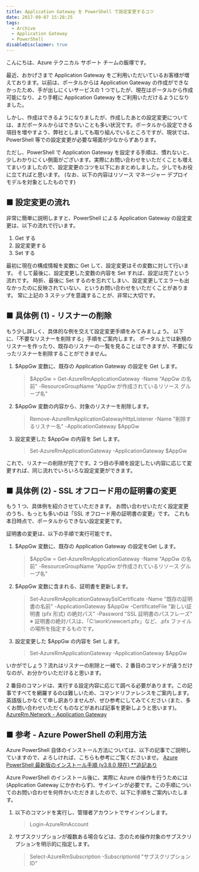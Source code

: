 ```yaml
---
title: Application Gateway を PowerShell で設定変更するコツ
date: 2017-09-07 15:28:25
tags:
  - Archive
  - Application Gateway
  - PowerShell
disableDisclaimer: true
---
```


こんにちは、Azure テクニカル サポート チームの飯塚です。

最近、おかげさまで Application Gateway をご利用いただいているお客様が増えております。以前は、ポータルからは Application Gateway の作成ができなかったため、手が出しにくいサービスの 1 つでしたが、現在はポータルから作成可能になり、より手軽に Application Gateway をご利用いただけるようになりました。

しかし、作成はできるようになりましたが、作成したあとの設定変更については、まだポータルからはできないことも多い状況です。ポータルから設定できる項目を増やすよう、弊社としましても取り組んでいるところですが、現状では、PowerShell 等での設定変更が必要な場面が少なからずあります。

ただし、PowerShell で Application Gateway を設定する手順は、慣れないと、少しわかりにくい側面がございます。実際にお問い合わせをいただくことも増えてまいりましたので、設定変更のコツを以下におまとめしました。少しでもお役に立てればと思います。
(なお、以下の内容はリソース マネージャー デプロイ モデルを対象としたものです)

## ■ 設定変更の流れ
非常に簡単に説明しますと、PowerShell による Application Gateway の設定変更は、以下の流れで行います。

1. Get する
1. 設定変更する
1. Set する

最初に現在の構成情報を変数に Get して、設定変更はその変数に対して行います。
そして最後に、設定変更した変数の内容を Set すれば、設定は完了という流れです。
時折、最後に Set するのを忘れてしまい、設定変更してエラーも出なかったのに反映されていない、というお問い合わせをいただくことがあります。
常に上記の 3 ステップを意識することが、非常に大切です。

## ■ 具体例 (1) - リスナーの削除
もう少し詳しく、具体的な例を交えて設定変更手順をみてみましょう。
以下に、「不要なリスナーを削除する」手順をご案内します。
ポータル上では新規のリスナーを作ったり、既存のリスナーの一覧を見ることはできますが、不要になったリスナーを削除することができません。

1. $AppGw 変数に、既存の Application Gateway の設定を Get します。
   >$AppGw = Get-AzureRmApplicationGateway -Name "AppGw の名前" -ResourceGroupName "AppGw が作成されているリソース グループ名"

2. $AppGw 変数の内容から、対象のリスナーを削除します。
   >Remove-AzureRmApplicationGatewayHttpListener -Name "削除するリスナー名" -ApplicationGateway $AppGw

3. 設定変更した $AppGw の内容を Set します。
   >Set-AzureRmApplicationGateway -ApplicationGateway $AppGw

これで、リスナーの削除が完了です。2 つ目の手順を設定したい内容に応じて変更すれば、同じ流れでいろいろな設定変更ができます。

## ■ 具体例 (2) - SSL オフロード用の証明書の変更
もう 1 つ、具体例を紹介させていただきます。
お問い合わせいただく設定変更のうち、もっとも多いのは「SSL オフロード用の証明書の変更」です。
これも本日時点で、ポータルからできない設定変更です。

証明書の変更は、以下の手順で実行可能です。

1. $AppGw 変数に、既存の Application Gateway の設定をGet します。
   >$AppGw = Get-AzureRmApplicationGateway -Name "AppGw の名前" -ResourceGroupName "AppGw が作成されているリソース グループ名"

2. $AppGw 変数に含まれる、証明書を更新します。
   >Set-AzureRmApplicationGatewaySslCertificate -Name "既存の証明書の名前" -ApplicationGateway $AppGw -CertificateFile "新しい証明書 (pfx 形式) の絶対パス" -Password "SSL 証明書のパスフレーズ"
   ※ 証明書の絶対パスは、「C:\work\newcert.pfx」など、.pfx ファイルの場所を指定するものです。

3. 設定変更した $AppGw の内容を Set します。
   >Set-AzureRmApplicationGateway -ApplicationGateway $AppGw

いかがでしょう？流れはリスナーの削除と一緒で、2 番目のコマンドが違うだけなのが、お分かりいただけると思います。

2 番目のコマンドは、実行する設定内容に応じて調べる必要があります。この記事ですべてを網羅するのは難しいため、コマンドリファレンスをご案内します。英語版しかなくて申し訳ありませんが、ぜひ参考にしてみてください (また、多くお問い合わせいただくものなどがあれば記事を更新しようと思います)。
[AzureRm.Network - Application Gateway](https://docs.microsoft.com/ja-jp/powershell/module/azurerm.network/?view=azurermps-4.3.1#application_gateway)


## ■ 参考 - Azure PowerShell の利用方法
Azure PowerShell 自体のインストール方法については、以下の記事でご説明していますので、よろしければ、こちらも参考にご覧くださいませ。
[Azure PowerShell 最新版のインストール手順 (v3.8.0 現在) **追記あり](https://blogs.technet.microsoft.com/jpaztech/2017/05/02/azure-powershell-3-8-0-install/)

Azure PowerShell のインストール後に、実際に Azure の操作を行うためには (Application Gateway にかかわらず)、サインインが必要です。この手順についてのお問い合わせを何件かいただきましたので、以下に手順をご案内いたします。

1. 以下のコマンドを実行し、管理者アカウントでサインインします。
   >Login-AzureRmAccount
2. サブスクリプションが複数ある場合などは、念のため操作対象のサブスクリプションを明示的に指定します。
   >Select-AzureRmSubscription -SubscriptionId "サブスクリプション ID"


